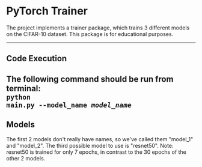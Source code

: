 
# PyTorch Trainer

The project implements a trainer package, which trains 3 different models on the CIFAR-10 dataset. This package is for educational purposes.

----------------------------
## Code Execution
The following command should be run from terminal: <br>
    <code>python __main__.py --model_name <i>model_name</i></code>
-----------------------------
## Models
The first 2 models don't really have names, so we've called them "model_1" and "model_2". The third possible model to use is "resnet50".
Note: resnet50 is trained for only 7 epochs, in contrast to the 30 epochs of the other 2 models.